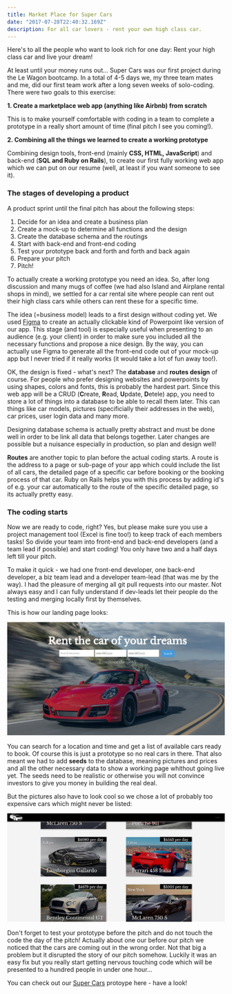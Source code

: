 ```yaml
---
title: Market Place for Super Cars 
date: "2017-07-28T22:40:32.169Z"
description: For all car lovers - rent your own high class car.
---
```


Here's to all the people who want to look rich for one day: Rent your high class car and live your dream! 

At least until your money runs out... Super Cars was our first project during the Le Wagon bootcamp. In a total of 4-5 days we, my three team mates and me, did our first team work after a long seven weeks of solo-coding. There were two goals to this exercise:

**1.  Create a marketplace web app (anything like Airbnb) from scratch**

This is to make yourself comfortable with coding in a team to complete a prototype in a really short amount of time (final pitch I see you coming!).

**2.  Combining all the things we learned to create a working prototype** 

Combining design tools, front-end (mainly **CSS, HTML, JavaScript**) and back-end (**SQL and Ruby on Rails**), to create our first fully working web app which we can put on our resume (well, at least if you want someone to see it). 

### The stages of developing a product  

A product sprint until the final pitch has about the following steps:

1. Decide for an idea and create a business plan
2. Create a mock-up to determine all functions and the design
3. Create the database schema and the routings
4. Start with back-end and front-end coding
5. Test your prototype back and forth and forth and back again
6. Prepare your pitch 
7. Pitch!

To actually create a working prototype you need an idea. So, after long discussion and many mugs of coffee (we had also Island and Airplane rental shops in mind), we settled for a car rental site where people can rent out their high class cars while others can rent these for a specific time.

The idea (=business model) leads to a first design without coding yet. We used [Figma](https://www.figma.com) to create an actually clickable kind of Powerpoint like version of our app. This stage (and tool) is especially useful when presenting to an audience (e.g. your client) in order to make sure you included all the necessary functions and propose a nice design. By the way, you can actually use Figma to generate all the front-end code out of your mock-up app but I never tried if it really works (it would take a lot of fun away too!).

OK, the design is fixed - what's next? The **database** and **routes design** of course. For people who prefer designing websites and powerpoints by using shapes, colors and fonts, this is probably the hardest part. Since this web app will be a CRUD (**C**reate, **R**ead, **U**pdate, **D**etele) app, you need to store a lot of things into a database to be able to recall them later. This can things like car models, pictures (specificially their addresses in the web), car prices, user login data and many more.

Designing database schema is actually pretty abstract and must be done well in order to be link all data that belongs together. Later changes are possible but a nuisance especially in production, so plan and design well!

**Routes** are another topic to plan before the actual coding starts. A route is the address to a page or sub-page of your app which could include the list of all cars, the detailed page of a specific car before booking or the booking process of that car. Ruby on Rails helps you with this process by adding id's of e.g. your car automatically to the route of the specific detailed page, so its actually pretty easy. 

### The coding starts

Now we are ready to code, right? Yes, but please make sure you use a project management tool (Excel is fine too!) to keep track of each members tasks! So divide your team into front-end and back-end developers (and a team lead if possible) and start coding! You only have two and a half days left till your pitch. 

To make it quick - we had one front-end developer, one back-end developer, a biz team lead and a developer team-lead (that was me by the way). I had the pleasure of merging all git pull requests into our master. Not always easy and I can fully understand if dev-leads let their people do the testing and merging locally first by themselves.

This is how our landing page looks:

![Landing page](./supercar_index.jpg)

You can search for a location and time and get a list of available cars ready to book. Of course this is just a prototype so no real cars in there. That also meant we had to add **seeds** to the database, meaning pictures and prices and all the other necessary data to show a working page whithout going live yet. The seeds need to be realistic or otherwise you will not convince investors to give you money in building the real deal.

But the pictures also have to look cool so we chose a lot of probably too expensive cars which might never be listed: 

![super car list](./supercarslist.jpg)

Don't forget to test your prototype before the pitch and do not touch the code the day of the pitch! Actually about one our before our pitch we noticed that the cars are coming out in the wrong order. Not that big a problem but it disrupted the story of our pitch somehow. Luckily it was an easy fix but you really start getting nervous touching code which will be presented to a hundred people in under one hour...

You can check out our [Super Cars](https://supercarslewagon.herokuapp.com) protoype here - have a look!












